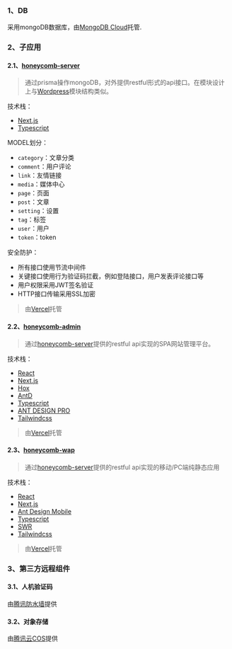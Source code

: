 ### 1、DB

采用mongoDB数据库，由[MongoDB Cloud](https://www.mongodb.com/cloud)托管.


### 2、子应用

#### 2.1、[honeycomb-server](https://github.com/guanweisong/honeycomb-server.serverless)

> 通过prisma操作mongoDB，对外提供restful形式的api接口。在模块设计上与[Wordpress](https://wordpress.org/)模块结构类似。

技术栈：

* [Next.js](https://nextjs.org/)
* [Typescript](https://www.typescriptlang.org/)

MODEL划分：

* `category`：文章分类
* `comment`：用户评论
* `link`：友情链接
* `media`：媒体中心
* `page`：页面
* `post`：文章
* `setting`：设置
* `tag`：标签
* `user`：用户
* `token`：token

安全防护：
* 所有接口使用节流中间件
* 关键接口使用行为验证码拦截，例如登陆接口，用户发表评论接口等
* 用户权限采用JWT签名验证
* HTTP接口传输采用SSL加密

> 由[Vercel](https://vercel.com/)托管

#### 2.2、[honeycomb-admin](https://github.com/guanweisong/honeycomb-admin)

> 通过[honeycomb-server](https://github.com/guanweisong/honeycomb-server)提供的restful api实现的SPA网站管理平台。

技术栈：

* [React](https://reactjs.org/)
* [Next.js](https://umijs.org/)
* [Hox](https://github.com/umijs/hox)
* [AntD](https://ant.design/)
* [Typescript](https://www.typescriptlang.org/)
* [ANT DESIGN PRO](https://pro.ant.design/)
* [Tailwindcss](https://tailwindcss.com)

> 由[Vercel](https://vercel.com/)托管

#### 2.3、[honeycomb-wap](https://github.com/guanweisong/honeycomb-wap)

> 通过[honeycomb-server](https://github.com/guanweisong/honeycomb-server)提供的restful api实现的移动/PC端纯静态应用

技术栈：

* [React](https://reactjs.org/)
* [Next.js](https://nextjs.org/)
* [Ant Design Mobile](https://mobile.ant.design)
* [Typescript](https://www.typescriptlang.org/)
* [SWR](https://swr.vercel.app)
* [Tailwindcss](https://tailwindcss.com)

> 由[Vercel](https://vercel.com/)托管

### 3、第三方远程组件

#### 3.1、人机验证码

由[腾讯防水墙](https://007.qq.com)提供

#### 3.2、对象存储

由[腾讯云COS](https://cloud.tencent.com/product/cos)提供
